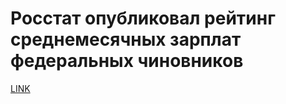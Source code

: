 # Росстат опубликовал рейтинг среднемесячных зарплат федеральных чиновников



[LINK](https://varlamov.ru/2259755.html)
